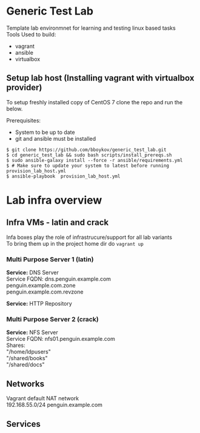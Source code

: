 # Generic Test Lab
Template lab environmnet for learning and testing linux based tasks  
Tools Used to build:
- vagrant  
- ansible  
- virtualbox  

## Setup lab host (Installing vagrant with virtualbox provider)
To setup freshly installed copy of CentOS 7 clone the repo and run the below.

Prerequisites: 
- System to be up to date 
- git and ansible must be installed

~~~
$ git clone https://github.com/bboykov/generic_test_lab.git
$ cd generic_test_lab && sudo bash scripts/install_prereqs.sh
$ sudo ansible-galaxy install --force -r ansible/requirements.yml 
$ # Make sure to update your system to latest before running provision_lab_host.yml
$ ansible-playbook  provision_lab_host.yml 
~~~


# Lab infra overview
## Infra VMs - latin and crack
Infa boxes play the role of infrastrucure/support for all lab variants  
To bring them up in the project home dir do `vagrant up`  

### Multi Purpose Server 1 (latin)  
**Service:** DNS Server  
Service FQDN: dns.penguin.example.com  
penguin.example.com.zone  
penguin.example.com.revzone  
        
**Service:** HTTP Repository      

### Multi Purpose Server 2 (crack)      
**Service:** NFS Server  
Service FQDN: nfs01.penguin.example.com  
Shares:  
	"/home/ldpusers"  
	"/shared/books"  
	"/shared/docs"   

## Networks  
Vagrant default NAT network   
192.168.55.0/24 penguin.example.com   

## Services


